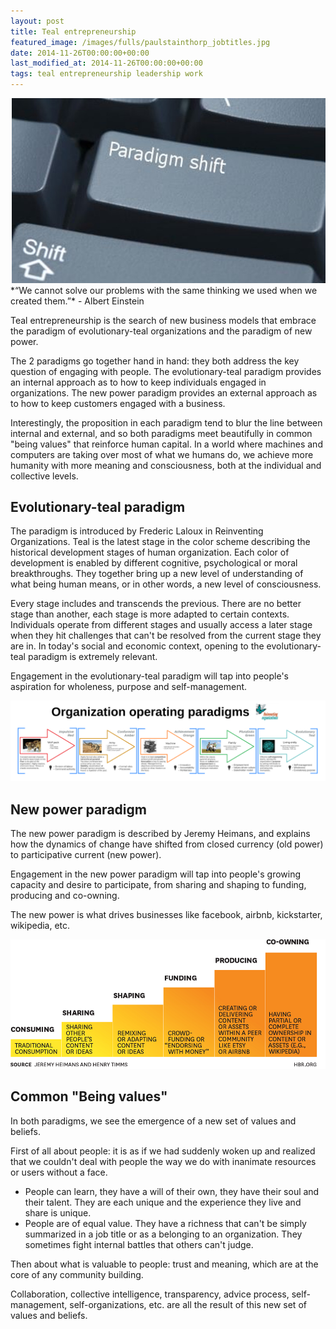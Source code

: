 ```yaml
---
layout: post
title: Teal entrepreneurship
featured_image: /images/fulls/paulstainthorp_jobtitles.jpg
date: 2014-11-26T00:00:00+00:00
last_modified_at: 2014-11-26T00:00:00+00:00
tags: teal entrepreneurship leadership work
---
```

<img src="/images/fulls/paradigm_shift.jpg" class="fit image" title='Photo credit: '>
*“We cannot solve our problems with the same thinking we used when we created them.”*
 - Albert Einstein

Teal entrepreneurship is the search of new business models that embrace the paradigm of evolutionary-teal organizations and the paradigm of new power.

The 2 paradigms go together hand in hand: they both address the key question of engaging with people. The evolutionary-teal paradigm provides an internal approach as to how to keep individuals engaged in organizations. The new power paradigm provides an external approach as to how to keep customers engaged with a business.

Interestingly, the proposition in each paradigm tend to blur the line between internal and external, and so both paradigms meet beautifully in common "being values" that reinforce human capital.
In a world where machines and computers are taking over most of what we humans do, we achieve more humanity with more meaning and consciousness, both at the individual and collective levels.

## Evolutionary-teal paradigm

The paradigm is introduced by Frederic Laloux in Reinventing Organizations. Teal is the latest stage in the color scheme describing the historical development stages of human organization. 
Each color of development is enabled by different cognitive, psychological or moral breakthroughs. They together bring up a new level of understanding of what being human means, or in other words, a new level of consciousness.

Every stage includes and transcends the previous. There are no better stage than another, each stage is more adapted to certain contexts. Individuals operate from different stages and usually access a later stage when they hit challenges that can't be resolved from the current stage they are in. In today's social and economic context, opening to the evolutionary-teal paradigm is extremely relevant.

Engagement in the evolutionary-teal paradigm will tap into people's aspiration for wholeness, purpose and self-management.

<img src="/images/posts/organization-stages-2.png" class="fit image">
 
## New power paradigm

The new power paradigm is described by Jeremy Heimans, and explains how the dynamics of change have shifted from closed currency (old power) to participative current (new power).

Engagement in the new power paradigm will tap into people's growing capacity and desire to participate, from sharing and shaping to funding, producing and co-owning. 

The new power is what drives businesses like facebook, airbnb, kickstarter, wikipedia, etc.

<img src="/images/posts/new_power.png" class="fit image">

## Common "Being values"

In both paradigms, we see the emergence of a new set of values and beliefs. 

First of all about people: it is as if we had suddenly woken up and realized that we couldn't deal with people the way we do with inanimate resources or users without a face. 

+ People can learn, they have a will of their own, they have their soul and their talent. They are each unique and the experience they live and share is unique.
+ People are of equal value. They have a richness that can't be simply summarized in a job title or as a belonging to an organization. They sometimes fight internal battles that others can't judge.

Then about what is valuable to people: trust and meaning, which are at the core of any community building. 

Collaboration, collective intelligence, transparency, advice process, self-management, self-organizations, etc. are all the result of this new set of values and beliefs.



